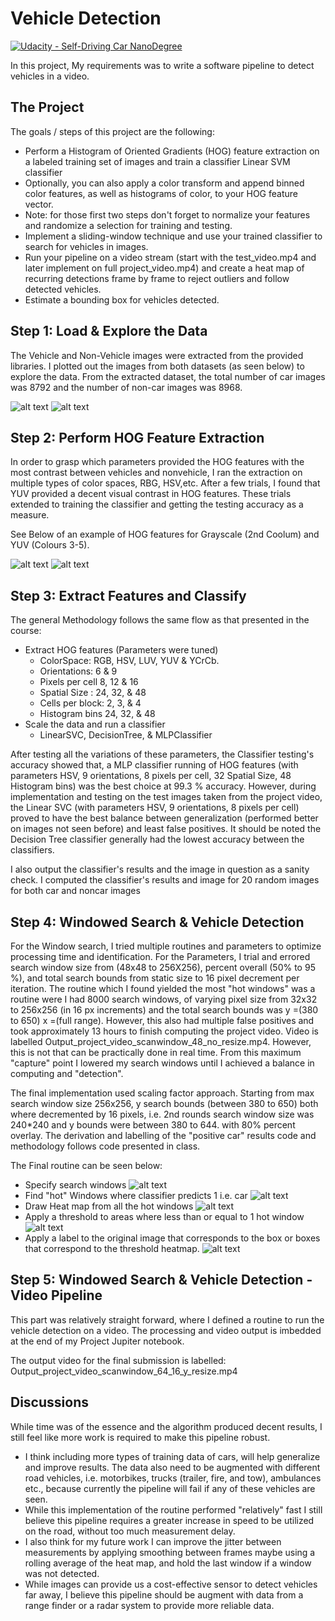 # Vehicle Detection
[![Udacity - Self-Driving Car NanoDegree](https://s3.amazonaws.com/udacity-sdc/github/shield-carnd.svg)](http://www.udacity.com/drive)


In this project, My requirements was to write a software pipeline to detect vehicles in a video.  

[//]: # (Image References)

[image1]: ./output_images/CarImage.jpg "Sample Images of the Car Training Dataset"
[image2]: ./output_images/NonCarImage.jpg "Sample Images of the Non-Car Training Dataset"
[image3]: ./output_images/CarHOG_YUV.jpg "Histogram of Gradients for sample car images"
[image4]: ./output_images/NonCarHOG_YUV.jpg "Histogram of Gradients for sample car images"
[image5]: ./output_images/SlidingWin.jpg "Sliding & Scaled Search Windows"
[image6]: ./output_images/HotWin.jpg "Windows with Car Detections"
[image7]: ./output_images/Heatmap.jpg "Heat Map of all Car Detections"
[image8]: ./output_images/Heatmap_thres.jpg "Heat Map of all Car Detections after Threshold"
[image9]: ./output_images/draw_img.jpg "Final Image of Vehicle Detection"

The Project
---

The goals / steps of this project are the following:

* Perform a Histogram of Oriented Gradients (HOG) feature extraction on a labeled training set of images and train a classifier Linear SVM classifier
* Optionally, you can also apply a color transform and append binned color features, as well as histograms of color, to your HOG feature vector. 
* Note: for those first two steps don't forget to normalize your features and randomize a selection for training and testing.
* Implement a sliding-window technique and use your trained classifier to search for vehicles in images.
* Run your pipeline on a video stream (start with the test_video.mp4 and later implement on full project_video.mp4) and create a heat map of recurring detections frame by frame to reject outliers and follow detected vehicles.
* Estimate a bounding box for vehicles detected.

## Step 1: Load & Explore the Data

The Vehicle and Non-Vehicle images were extracted from the provided libraries. I plotted out the images from both datasets (as seen below) to explore the data. From the extracted dataset, the total number of car images was 8792 and the number of non-car images was 8968.

![alt text][image1]
![alt text][image2]

## Step 2: Perform HOG Feature Extraction
In order to grasp which parameters provided the HOG features with the most contrast between vehicles and nonvehicle, I ran the extraction on multiple types of color spaces, RBG, HSV,etc. After a few trials, I found that YUV provided a decent visual contrast in HOG features. These trials extended to training the classifier and getting the testing accuracy as a measure.

See Below of an example of HOG features for Grayscale (2nd Coolum) and YUV (Colours 3-5).

![alt text][image3]
![alt text][image4]

## Step 3: Extract Features and Classify
The general Methodology follows the same flow as that presented in the course:
* Extract HOG features (Parameters were tuned)
  * ColorSpace: RGB, HSV, LUV, YUV & YCrCb.
  * Orientations: 6 & 9
  * Pixels per cell 8, 12 & 16
  * Spatial Size : 24, 32, & 48
  * Cells per block: 2, 3, & 4
  * Histogram bins 24, 32, & 48
* Scale the data and run a classifier
  * LinearSVC, DecisionTree, & MLPClassifier

After testing all the variations of these parameters, the Classifier testing's accuracy showed that, a MLP classifier running of HOG features (with parameters HSV, 9 orientations, 8 pixels per cell, 32 Spatial Size, 48 Histogram bins) was the best choice at 99.3 % accuracy. However, during implementation and testing on the test images taken from the project video, the Linear SVC (with parameters HSV, 9 orientations, 8 pixels per cell) proved to have the best balance between generalization (performed better on images not seen before) and least false positives. It should be noted the Decision Tree classifier generally had the lowest accuracy between the classifiers.

I also output the classifier's results and the image in question as a sanity check. I computed the classifier's results and image for 20 random images for both car and noncar images

## Step 4: Windowed Search & Vehicle Detection

For the Window search, I tried multiple routines and parameters to optimize processing time and identification. For the Parameters, I trial and errored search window size from (48x48 to 256X256), percent overall (50% to 95 %), and total search bounds from static size to 16 pixel decrement per iteration. The routine which I found yielded the most "hot windows" was a routine were I had 8000 search windows, of varying pixel size from 32x32 to 256x256 (in 16 px increments) and the total search bounds was y =(380 to 650) x =(full range). However, this also had multiple false positives and took approximately 13 hours to finish computing the project video. Video is labelled Output_project_video_scanwindow_48_no_resize.mp4. However, this is not that can be practically done in real time. From this maximum "capture" point I lowered my search windows until I achieved a balance in computing and "detection". 

The final implementation used scaling factor approach. Starting from max search window size 256x256, y search bounds (between 380 to 650) both where decremented by 16 pixels, i.e. 2nd rounds search window size was 240*240 and y bounds were between 380 to 644. with 80% percent overlay. The derivation and labelling of the "positive car" results code and methodology follows code presented in class.

The Final routine can be seen below:
* Specify search windows
![alt text][image5]
* Find "hot" Windows where classifier predicts 1 i.e. car 
![alt text][image6]
* Draw Heat map from all the hot windows 
![alt text][image7]
* Apply a threshold to areas where less than or equal to 1 hot window  
![alt text][image8]
* Apply a label to the original image that corresponds to the box or boxes that correspond to the threshold heatmap.
![alt text][image9]

## Step 5: Windowed Search & Vehicle Detection - Video Pipeline

This part was relatively straight forward, where I defined a routine to run the vehicle detection on a video. The processing and video output is imbedded at the end of my Project Jupiter notebook.

The output video for the final submission is labelled:
Output_project_video_scanwindow_64_16_y_resize.mp4


## Discussions

While time was of the essence and the algorithm produced decent results, I still feel like more work is required to make this pipeline robust. 
* I think including more types of training data of cars, will help generalize and improve results. The data also need to be augmented with different road vehicles, i.e. motorbikes, trucks (trailer, fire, and tow), ambulances etc., because currently the pipeline will fail if any of these vehicles are seen.
* While this implementation of the routine performed "relatively" fast I still believe this pipeline requires a greater increase in speed to be utilized on the road, without too much measurement delay. 
* I also think for my future work I can improve the jitter between measurements by applying smoothing between frames maybe using a rolling average of the heat map, and hold the last window if a window was not detected.
* While images can provide us a cost-effective sensor to detect vehicles far away, I believe this pipeline should be augment with data from a range finder or a radar system to provide more reliable data. 

